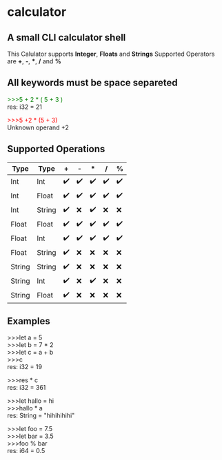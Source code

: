 # calculator
## A small CLI calculator shell

This Calulator supports **Integer**, **Floats** and **Strings**
Supported Operators are **+**, **-**, **\***, **/** and **%**


## **All keywords must be space separeted**

<font color="green">>>>5 + 2 * ( 5 + 3 )</font>  
res: i32 = 21

<font color="red">>>>5 +2 * (5 + 3)</font>  
Unknown operand +2




## Supported Operations
| Type    | Type   | + | - | * | / | % |
|---------|--------|---|---|---|---|---|
| Int     | Int    |✔️ |✔️ |✔️|✔️ |✔️|
| Int     | Float  |✔️ |✔️ |✔️|✔️ |✔️|
| Int     | String |✔️ |❌ |✔️|❌ |❌|
| Float   | Float  | ✔️|✔️ |✔️|✔️ |✔️|
| Float   | Int    | ✔️|✔️ |✔️|✔️ |✔️|
| Float   | String | ✔️|❌ |❌|❌ |❌|
| String  | String | ✔️|❌ |❌|❌ |❌|
| String  | Int    | ✔️|❌ |✔️|❌ |❌|
| String  | Float  | ✔️|❌ |❌|❌ |❌|




## Examples

\>>>let a = 5  
\>>>let b = 7 * 2  
\>>>let c = a + b  
\>>>c  
res: i32 = 19

\>>>res * c  
res: i32 = 361

\>>>let hallo = hi  
\>>>hallo * a  
res: String = "hihihihihi"

\>>>let foo = 7.5  
\>>>let bar = 3.5  
\>>>foo % bar  
res: i64 = 0.5